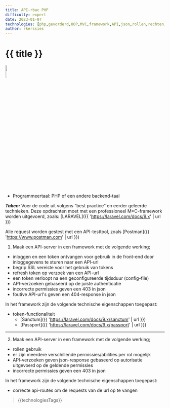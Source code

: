 ```yaml
---
title: API-rbac PHP
difficulty: expert
date: 2023-01-07
technologies: [php,gevorderd,OOP,MVC,framework,API,json,rollen,rechten,rbac,database,CRUD,postman]
author: rkerssies
---
```



# {{ title }}

<img src="{{ '/_assets/api/Laravel-logo.png' | url }}" style="width:10%;">

* Programmeertaal: PHP of een andere backend-taal

***Taken:***
Voer de code uit volgens “best practice” en eerder geleerde technieken.
Deze opdrachten moet met een professioneel M*C-framework worden uitgevoerd,
zoals: [LARAVEL]({{ 'https://laravel.com/docs/9.x' | url }})

Alle request worden gestest met een API-testtool, zoals [Postman]({{ 'https://www.postman.com' | url }})

>>>>
1. Maak een API-server in een framework met de volgende werking;
* inloggen en een token ontvangen voor gebruik in de front-end door inloggegevens te sturen naar een API-url
* begrip SSL vereiste voor het gebruik van tokens
* refresh token op verzoek van een API-url
* een token verloopt na een geconfigureerde tijdsduur (config-file)
* API-verzoeken gebaseerd op de juiste authenticatie
* incorrecte permissies geven een 403 in json
* foutive API-url's geven een 404-response in json

In het framework zijn de volgende technische eigenschappen toegepast:
* token-functionaliteit
    * [Sanctum]({{ 'https://laravel.com/docs/9.x/sanctum' | url }})
    * [Passport]({{ 'https://laravel.com/docs/9.x/passport' | url }})


<hr>

2. Maak een API-server in een framework met de volgende werking;
* rollen gebruik
* er zijn meerdere verschillende permissies/abilities per rol mogelijk
* API-verzoeken geven json-response gebaseerd op autorisatie uitgevoerd op de geldende permissies
* incorrecte permissies geven een 403 in json

In het framework zijn de volgende technische eigenschappen toegepast:
* correcte api-routes om de requests van de url op te vangen

> {{technologiesTags}}
